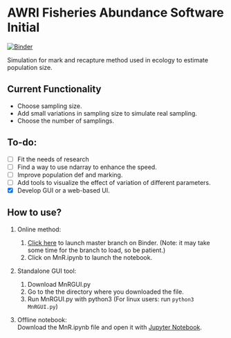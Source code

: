 # AWRI Fisheries Abundance Software Initial
[![Binder](https://mybinder.org/badge_logo.svg)](https://mybinder.org/v2/gh/staddlez/AWRI-Initial/master)

Simulation for mark and recapture method used in ecology to estimate population size.

**Current Functionality**
-----
* Choose sampling size.
* Add small variations in sampling size to simulate real sampling.
* Choose the number of samplings.
	
**To-do:**
-----
- [ ] Fit the needs of research
- [ ] Find a way to use ndarray to enhance the speed.
- [ ] Improve population def and marking.
- [ ] Add tools to visualize the effect of variation of different parameters.
- [x] Develop GUI or a web-based UI.

**How to use?**
-----
1. Online method:
	1. [Click here](https://mybinder.org/v2/gh/staddlez/AWRI-Initial/master) to launch master branch on Binder. (Note: it may take some time for the branch to load, so be patient.)
	1. Click on MnR.ipynb to launch the notebook.

2. Standalone GUI tool:
	1. Download MnRGUI.py
	1. Go to the the directory where you downloaded the file.
	1. Run MnRGUI.py with python3 (For linux users: run ```python3 MnRGUI.py```)

3. Offline notebook:  
Download the MnR.ipynb file and open it with [Jupyter Notebook](https://jupyter.org/install).
